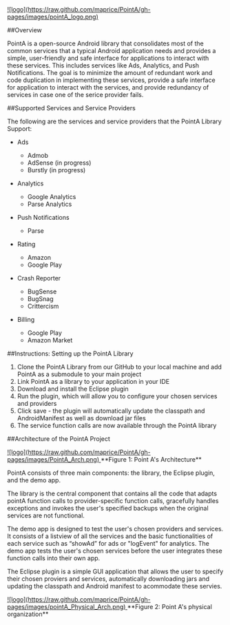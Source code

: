 <a href="http://maprice.github.io/PointA/">
![logo](https://raw.github.com/maprice/PointA/gh-pages/images/pointA_logo.png)
</a>

##Overview

PointA is a open-source Android library that consolidates most of the common services that a typical Android application needs and provides a simple, user-friendly and safe interface for applications to interact with these services. This includes services like Ads, Analytics, and Push Notifications. The goal is to minimize the amount of redundant work and code duplication in implementing these services, provide a safe interface for application to interact with the services, and provide redundancy of services in case one of the serice provider fails.


##Supported Services and Service Providers

The following are the services and service providers that the PointA Library Support:

* Ads
  - Admob
  - AdSense (in progress)
  - Burstly (in progress)

* Analytics
  - Google Analytics
  - Parse Analytics

* Push Notifications
  - Parse  

* Rating
  - Amazon
  - Google Play

* Crash Reporter
  - BugSense
  - BugSnag
  - Crittercism

* Billing
  - Google Play
  - Amazon Market
  

##Instructions: Setting up the PointA Library

1. Clone the PointA Library from our GitHub to your local machine and add PointA as a submodule to your main project
2. Link PointA as a library to your application in your IDE
3. Download and install the Eclipse plugin
4. Run the plugin, which will allow you to configure your chosen services and providers
5. Click save - the plugin will automatically update the classpath and AndroidManifest as well as download jar files
6. The service function calls are now available through the PointA library


##Architecture of the PointA Project 

<a href="http://maprice.github.io/PointA/">
![logo](https://raw.github.com/maprice/PointA/gh-pages/images/PointA_Arch.png)
</a>
**Figure 1: Point A's Architecture**


PointA consists of three main components: the library, the Eclipse plugin, and the demo app. 

The library is the central component that contains all the code that adapts pointA function calls to provider-specific function calls, gracefully handles exceptions and invokes the user's specified backups when the original services are not functional.

The demo app is designed to test the user's chosen providers and services. It consists of a listview of all the services and the basic functionalities of each service such as “showAd” for ads or "logEvent" for analytics. The demo app tests the user's chosen services before the user integrates these function calls into their own app.

The Eclipse plugin is a simple GUI application that allows the user to specify their chosen proviers and services, automatically downloading jars and updating the classpath and Android manifest to acommodate these servies.


<a href="http://maprice.github.io/PointA/">
![logo](https://raw.github.com/maprice/PointA/gh-pages/images/pointA_Physical_Arch.png)
</a>
**Figure 2: Point A's physical organization**
